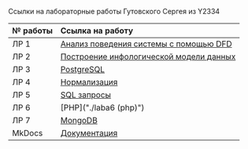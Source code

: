 Ссылки на лабораторные работы Гутовского Сергея из Y2334

| № работы | Ссылка на работу |
|:-----|:--------|
|ЛР 1|[Анализ поведения системы с помощью DFD](./laba1)|
|ЛР 2|[Построение инфологической модели данных](./laba2)|
|ЛР 3|[PostgreSQL](./laba3)|
|ЛР 4|[Нормализация](./laba4)|
|ЛР 5|[SQL запросы](./laba5)|
|ЛР 6|[PHP]("./laba6 (php)")|
|ЛР 7|[MongoDB](./laba7)|
|MkDocs|[Документация](https://sergeygutovskiy.github.io/documentary)|